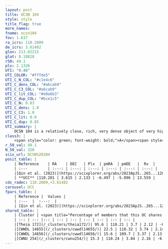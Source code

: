```yaml
---
layout: post
title: OCSN 104
style: style
title_flag: true
more_names: 
fname: ocsn104
fov: 1.637
ra_icrs: 110.2009
de_icrs: 3.61482
glon: 213.02215
glat: 8.18828
r50: 49.1
plx: 2.1326
UTI: "0.48"
UTI_COLOR: "#fffde5"
UTI_C_N_COL: "#c1e4c6"
UTI_C_dens_COL: "#a6cab9"
UTI_C_C3_COL: "#a6cab9"
UTI_C_lit_COL: "#e0a6b3"
UTI_C_dup_COL: "#bce1c5"
UTI_C_N: 0.83
UTI_C_dens: 1.0
UTI_C_C3: 1.0
UTI_C_lit: 0.0
UTI_C_dup: 0.85
UTI_summary: |
    OCSN 104 is a relatively close, rich, very dense object of very high C3 quality. It was recently reported in the literature.<br><br>This is very likely a unique object, which shares a small percentage of members with at least one previously reported entry.
class3: |
    <span style="color: green; font-weight: bold;">A</span><span style="color: green; font-weight: bold;">A</span>
r_50_val: 49.1
N_50_val: 320
scix_url: OCSN%20104
posit_table: |
    | Reference    | RA    | DEC   | Plx  | pmRA  | pmDE   |  Rv  |
    | :---         | :---: | :---: | :---: | :---: | :---: | :---: |
    |[Qin et al. (2023)](https://scixplorer.org/abs/2023ApJS..265...12Q) | 110.3 | 3.81 | 2.13 | -6.48 | -5.05 | 13.88 |
    | **UCC** |110.201 | 3.615 | 2.133 | -6.497 | -5.096 | 13.559 | 
cds_radec: 110.2009,+3.61482
carousel: UCC
fpars_table: |
    | Reference |  Values |
    | :---  |  :---:  |
    | [Qin et al. (2023)](https://scixplorer.org/abs/2023ApJS..265...12Q) | `E(B-V)=0.01, m-M=8.35, logt=7.95` |
shared_table: |
    | Cluster | <span title="Percentage of members that this OC shares with the ones listed">%</span>   | RA   | DEC   | Plx   | pmRA  | pmDE  | Rv | UTI |
    | :-: | :-: |:-: | :-: | :-: | :-: | :-: | :-: | :-: |
    |[Theia 172](/_clusters/theia172/)| 95.6 | 110.21 | 3.7 | 2.12 | -6.5 | -5.12 | 13.56 |0.05 |
    |[CWWDL 14655](/_clusters/cwwdl14655/)| 22.5 | 110.32 | 3.74 | 2.14 | -6.53 | -5.24 | 13.45 |0.0 |
    |[CWWDL 14656](/_clusters/cwwdl14656/)| 15.6 | 109.7 | 3.37 | 2.13 | -6.46 | -5.05 | 15.02 |0.0 |
    |[CWNU 254](/_clusters/cwnu254/)| 15.3 | 110.24 | 3.84 | 2.16 | -6.51 | -5.23 | 12.63 |0.55 |
---
```


